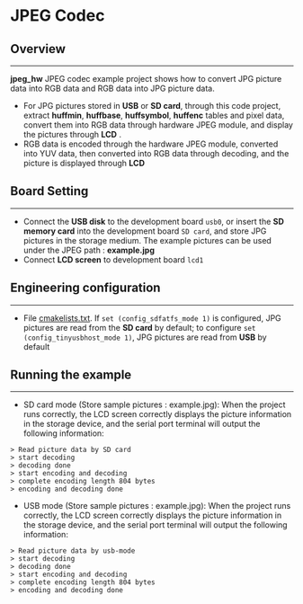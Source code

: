 # JPEG Codec
## Overview
***
**jpeg_hw** JPEG codec example project shows how to convert JPG picture data into RGB data and RGB data into JPG picture data.
- For JPG pictures stored in **USB** or **SD card**, through this code project, extract **huffmin**, **huffbase**, **huffsymbol**, **huffenc** tables and pixel data, convert them into RGB data through hardware JPEG module, and display the pictures through **LCD** .
- RGB data is encoded through the hardware JPEG module, converted into YUV data,  then converted into RGB data through decoding, and the picture is displayed through **LCD**

## Board Setting
***
- Connect the **USB disk** to the development board ``usb0``, or insert the **SD memory card** into the development board ``SD card``, and store JPG pictures in the storage medium. The example pictures can be used under the JPEG path : **example.jpg**
- Connect **LCD screen** to development board ``lcd1``

## Engineering configuration
***
- File [cmakelists.txt](./CmakeLists.txt). If ``set (config_sdfatfs_mode 1)`` is configured, JPG pictures are read from the **SD card** by default; to configure ``set (config_tinyusbhost_mode 1)``, JPG pictures are read from **USB** by default

## Running the example
***
- SD card mode (Store sample pictures : example.jpg):
When the project runs correctly, the LCD screen correctly displays the picture information in the storage device, and the serial port terminal will output the following information:
```
> Read picture data by SD card
> start decoding
> decoding done
> start encoding and decoding
> complete encoding length 804 bytes
> encoding and decoding done
```

- USB mode (Store sample pictures : example.jpg):
When the project runs correctly, the LCD screen correctly displays the picture information in the storage device, and the serial port terminal will output the following information:
```
> Read picture data by usb-mode
> start decoding
> decoding done
> start encoding and decoding
> complete encoding length 804 bytes
> encoding and decoding done
```


